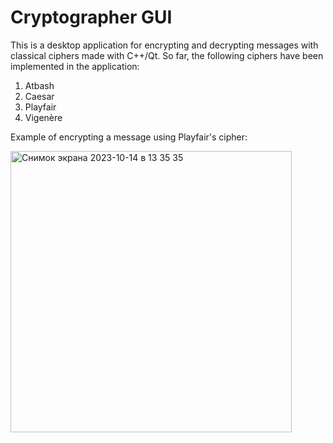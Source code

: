 # Cryptographer GUI
This is a desktop application for encrypting and decrypting messages with classical ciphers made with C++/Qt.
So far, the following ciphers have been implemented in the application:
1. Atbash
2. Caesar
3. Playfair
4. Vigenère

Example of encrypting a message using Playfair's cipher:

<img width="450" alt="Снимок экрана 2023-10-14 в 13 35 35" src="https://github.com/kitsunin-dev/crypto/assets/87270185/f324875c-d19f-4458-b797-ef103237d375">
